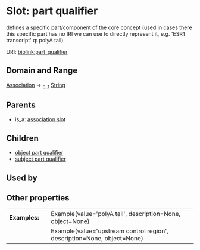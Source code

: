 
# Slot: part qualifier


defines a specific part/component of the core concept (used in cases there this specific part has no IRI we can use to directly represent it, e.g. 'ESR1 transcript' q: polyA tail).

URI: [biolink:part_qualifier](https://w3id.org/biolink/vocab/part_qualifier)


## Domain and Range

[Association](Association.md) &#8594;  <sub>0..1</sub> [String](types/String.md)

## Parents

 *  is_a: [association slot](association_slot.md)

## Children

 *  [object part qualifier](object_part_qualifier.md)
 *  [subject part qualifier](subject_part_qualifier.md)

## Used by


## Other properties

|  |  |  |
| --- | --- | --- |
| **Examples:** | | Example(value='polyA tail', description=None, object=None) |
|  | | Example(value='upstream control region', description=None, object=None) |

